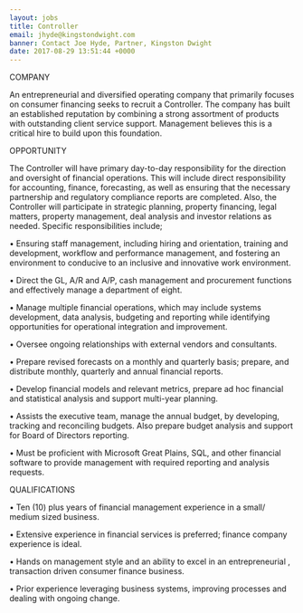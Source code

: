 ```yaml
---
layout: jobs
title: Controller
email: jhyde@kingstondwight.com
banner: Contact Joe Hyde, Partner, Kingston Dwight
date: 2017-08-29 13:51:44 +0000
---
```



COMPANY

An entrepreneurial and diversified operating company that primarily focuses on consumer financing seeks to recruit a Controller. The company has built an established reputation by combining a strong assortment of products with outstanding client service support. Management believes this is a critical hire to build upon this foundation.

OPPORTUNITY

The Controller will have primary day-to-day responsibility for the direction and oversight of financial operations. This will include direct responsibility for accounting, finance, forecasting, as well as ensuring that the necessary partnership and regulatory compliance reports are completed. Also, the Controller will participate in strategic planning, property financing, legal matters, property management, deal analysis and investor relations as needed. Specific responsibilities include;

•  Ensuring staff management, including hiring and orientation, training and development, workflow and performance management, and fostering an environment to conducive to an inclusive and innovative work environment.

•  Direct the GL, A/R and A/P, cash management and procurement functions and effectively manage a department of eight.

•  Manage multiple financial operations, which may include systems development, data analysis, budgeting and reporting while identifying opportunities for operational integration and improvement.

•  Oversee ongoing relationships with external vendors and consultants.

•  Prepare revised forecasts on a monthly and quarterly basis; prepare, and distribute monthly, quarterly and annual financial reports.

•  Develop financial models and relevant metrics, prepare ad hoc financial and statistical analysis and support multi-year planning.

•  Assists the executive team, manage the annual budget, by developing, tracking and reconciling budgets. Also prepare budget analysis and support for Board of Directors reporting.

•   Must be proficient with Microsoft Great Plains, SQL, and other financial software to provide management with required reporting and analysis requests.

QUALIFICATIONS

•   Ten (10) plus years of financial management experience in a small/ medium sized business.

•   Extensive experience in financial services is preferred; finance company experience is ideal.

•   Hands on management style and an ability to excel in an entrepreneurial , transaction driven consumer finance business.

•   Prior experience leveraging business systems, improving processes and dealing with ongoing change.